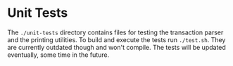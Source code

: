 # Unit Tests

The `./unit-tests` directory contains files for testing the transaction parser and the printing utilities. To build and
execute the tests run `./test.sh`. They are currently outdated though and won't compile. The tests will be updated
eventually, some time in the future.
